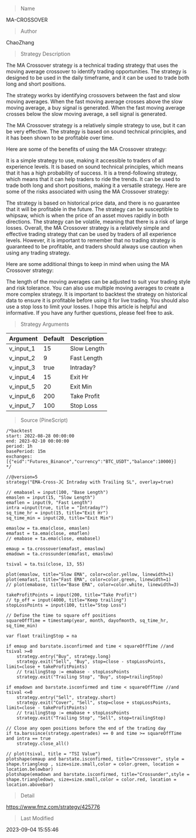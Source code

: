 
> Name

MA-CROSSOVER

> Author

ChaoZhang

> Strategy Description

The MA Crossover strategy is a technical trading strategy that uses the moving average crossover to identify trading opportunities. The strategy is designed to be used in the daily timeframe, and it can be used to trade both long and short positions.

The strategy works by identifying crossovers between the fast and slow moving averages. When the fast moving average crosses above the slow moving average, a buy signal is generated. When the fast moving average crosses below the slow moving average, a sell signal is generated.

The MA Crossover strategy is a relatively simple strategy to use, but it can be very effective. The strategy is based on sound technical principles, and it has been shown to be profitable over time.

Here are some of the benefits of using the MA Crossover strategy:

It is a simple strategy to use, making it accessible to traders of all experience levels.
It is based on sound technical principles, which means that it has a high probability of success.
It is a trend-following strategy, which means that it can help traders to ride the trends.
It can be used to trade both long and short positions, making it a versatile strategy.
Here are some of the risks associated with using the MA Crossover strategy:

The strategy is based on historical price data, and there is no guarantee that it will be profitable in the future.
The strategy can be susceptible to whipsaw, which is when the price of an asset moves rapidly in both directions.
The strategy can be volatile, meaning that there is a risk of large losses.
Overall, the MA Crossover strategy is a relatively simple and effective trading strategy that can be used by traders of all experience levels. However, it is important to remember that no trading strategy is guaranteed to be profitable, and traders should always use caution when using any trading strategy.

Here are some additional things to keep in mind when using the MA Crossover strategy:

The length of the moving averages can be adjusted to suit your trading style and risk tolerance.
You can also use multiple moving averages to create a more complex strategy.
It is important to backtest the strategy on historical data to ensure it is profitable before using it for live trading.
You should also use a stop loss to limit your losses.
I hope this article is helpful and informative. If you have any further questions, please feel free to ask.

> Strategy Arguments



|Argument|Default|Description|
|----|----|----|
|v_input_1|15|Slow Length|
|v_input_2|9|Fast Length|
|v_input_3|true|Intraday?|
|v_input_4|15|Exit Hr|
|v_input_5|20|Exit Min|
|v_input_6|200|Take Profit|
|v_input_7|100|Stop Loss|


> Source (PineScript)

``` pinescript
/*backtest
start: 2022-08-28 00:00:00
end: 2023-02-10 00:00:00
period: 1h
basePeriod: 15m
exchanges: [{"eid":"Futures_Binance","currency":"BTC_USDT","balance":10000}]
*/

//@version=5
strategy("EMA-Cross-JC Intraday with Trailing SL", overlay=true)

// emabasel = input(100, "Base Length")
emaslen = input(15, "Slow Length")
emaflen = input(9, "Fast Length")
intra =input(true, title = "Intraday?")
sq_time_hr = input(15, title="Exit Hr")
sq_time_min = input(20, title="Exit Min")

emaslow = ta.ema(close, emaslen)
emafast = ta.ema(close, emaflen)
// emabase = ta.ema(close, emabasel)

emaup = ta.crossover(emafast, emaslow)
emadown = ta.crossunder(emafast, emaslow)

tsival = ta.tsi(close, 13, 55)

plot(emaslow, title="Slow EMA", color=color.yellow, linewidth=1)
plot(emafast, title="Fast EMA", color=color.green, linewidth=1)
// plot(emabase, title="Base EMA", color=color.white, linewidth=3)

takeProfitPoints = input(200, title="Take Profit")
// tp_off = input(4000, title="Keep trailing")
stopLossPoints = input(100, title="Stop Loss")

// Define the time to square off positions
squareOffTime = timestamp(year, month, dayofmonth, sq_time_hr, sq_time_min)

var float trailingStop = na

if emaup and barstate.isconfirmed and time < squareOffTime //and tsival >=0
    strategy.entry("Buy", strategy.long)
    strategy.exit("Sell", "Buy", stop=close - stopLossPoints, limit=close + takeProfitPoints)
    // trailingStop := emabase - stopLossPoints
    strategy.exit("Trailing Stop", "Buy", stop=trailingStop)

if emadown and barstate.isconfirmed and time < squareOffTime //and tsival <=0
    strategy.entry("Sell", strategy.short)
    strategy.exit("Cover", "Sell", stop=close + stopLossPoints, limit=close - takeProfitPoints)
    // trailingStop := emabase + stopLossPoints
    strategy.exit("Trailing Stop", "Sell", stop=trailingStop)

// Close any open positions before the end of the trading day
if ta.barssince(strategy.opentrades) == 0 and time >= squareOffTime and intra == true
    strategy.close_all()

// plot(tsival, title = "TSI Value")
plotshape(emaup and barstate.isconfirmed, title="Crossover", style = shape.triangleup , size=size.small,color = color.green, location = location.belowbar)
plotshape(emadown and barstate.isconfirmed, title="Crossunder",style = shape.triangledown, size=size.small,color = color.red, location = location.abovebar)

```

> Detail

https://www.fmz.com/strategy/425776

> Last Modified

2023-09-04 15:55:46
